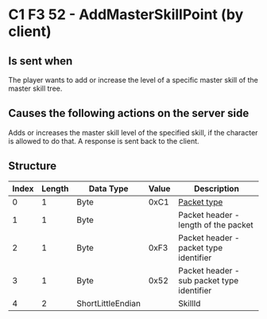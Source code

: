 # C1 F3 52 - AddMasterSkillPoint (by client)

## Is sent when

The player wants to add or increase the level of a specific master skill of the master skill tree.

## Causes the following actions on the server side

Adds or increases the master skill level of the specified skill, if the character is allowed to do that. A response is sent back to the client.

## Structure

| Index | Length | Data Type | Value | Description |
|-------|--------|-----------|-------|-------------|
| 0 | 1 |   Byte   | 0xC1  | [Packet type](PacketTypes.md) |
| 1 | 1 |    Byte   |      | Packet header - length of the packet |
| 2 | 1 |    Byte   | 0xF3  | Packet header - packet type identifier |
| 3 | 1 |    Byte   | 0x52  | Packet header - sub packet type identifier |
| 4 | 2 | ShortLittleEndian |  | SkillId |